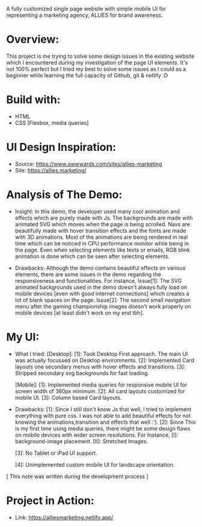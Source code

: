 A fully customized single page website with simple mobile UI for representing a marketing agency, ALLIES for brand awareness.

# Overview:
This project is me trying to solve some design issues in the existing website which I encountered
during my investigation of the page UI elements. It's not 100% perfect but I tried my best to solve
some issues as I could as a beginner while learning the full capacity of Github, git & netlify :D

# Build with:
* HTML
* CSS [Flexbox, media queries]

# UI Design Inspiration: 
* Source:  https://www.awwwards.com/sites/allies-marketing
* Site: https://allies.marketing/

# Analysis of The Demo:
* Insight: 
    In this demo, the developer used many cool animation and effects which are purely made with Js.
    The backgrounds are made with animated SVG which moves when the page is being scrolled. 
    Navs are beautifully made with hover transition effects and the fonts are made with 3D animations. 
    Most of the animations are being rendered in real time which can be noticed in CPU performance monitor 
    while being in the page. Even when selecting elements like texts or emails, RGB blink animation is 
    done which can be seen after selecting elements.

* Drawbacks: 
    Although the demo contains beautiful effects on various elements, there are some issues in the demo regarding the responsiveness and functionalities. For instance,
        Issue[1]: 
                The SVG animated backgrounds used in the demo doesn't always fully load
                on mobile devices [even with good internet connections] which creates a lot 
                of blank spaces on the page. 
        Issue[2]: 
                The second small navigation menu after the gaming championship images 
                doesn't work properly on mobile devices [at least didn't work on my end tbh].
 
# My UI:
* What I tried: 
    [Desktop]:
        [1]: Took Desktop First approach. The main UI was actually focussed on Desktop environments.
        [2]: Implemented Card layouts one secondary menus with hover effects and transitions.
        [3]: Stripped secondary svg backgrounds for fast loading.

    [Mobile]:
        [1]: Implemented media queries for responsive mobile UI for screen width of 360px minimum.
        [2]: All card layouts customized for mobile UI.
        [3]: Column based Card layouts.
* Drawbacks:
    [1]: 
        Since I still don't know Js that well, I tried to implement everything with pure css. 
        I was not able to add beautiful effects for not knowing the animations,transition and effects 
        that well :').
    [2]:
        Since This is my first time using media queries, there might be some design flaws on mobile
        devices with wider screen resolutions. For Instance,
        [I]: background-image placement.
        [II]: Stretched Images.

    [3]:
        No Tablet or iPad UI support.
        
    [4]:
        Unimplemented custom mobile UI for landscape orientation.

[ This note was written during the development process ]


# Project in Action:
* Link: https://alliesmarketing.netlify.app/